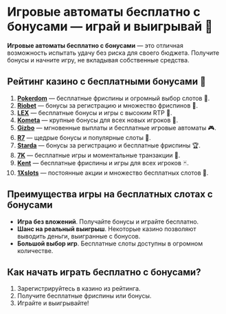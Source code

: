 # Игровые автоматы бесплатно с бонусами — играй и выигрывай 🎰

**Игровые автоматы бесплатно с бонусами** — это отличная возможность испытать удачу без риска для своего бюджета. Получите бонусы и начните игру, не вкладывая собственные средства.

## Рейтинг казино с бесплатными бонусами 🎯

1. **[Pokerdom](https://brandplay.link/4k77v2yx)** — бесплатные фриспины и огромный выбор слотов 🎲.
2. **[Riobet](https://brandplay.link/7xBLTPyj)** — бонусы за регистрацию и множество фриспинов 🎁.
3. **[LEX](https://brandplay.link/zW4hdDFV)** — бесплатные бонусы и игры с высоким RTP 💸.
4. **[Kometa](https://brandplay.link/8ZymQJV8)** — крупные бонусы для всех новых игроков 🌟.
5. **[Gizbo](https://brandplay.link/bprXw4YV)** — мгновенные выплаты и бесплатные игровые автоматы 🎮.
6. **[R7](https://brandplay.link/bMd3Yjsw)** — щедрые бонусы и популярные слоты 🎰.
7. **[Starda](https://brandplay.link/fB7xwRFL)** — бонусы за регистрацию и бесплатные фриспины 🏆.
8. **[7K](https://brandplay.link/BvQyFShp)** — бесплатные игры и моментальные транзакции 🎉.
9. **[Kent](https://brandplay.link/Fv2WP3js)** — бесплатные фриспины и игры для всех игроков 🃏.
10. **[1Xslots](https://brandplay.link/hSB1khtr)** — постоянные акции и множество бесплатных слотов 🎰.

## Преимущества игры на бесплатных слотах с бонусами

- **Игра без вложений**. Получайте бонусы и играйте бесплатно.
- **Шанс на реальный выигрыш**. Некоторые казино позволяют выводить деньги, выигранные с бонусов.
- **Большой выбор игр**. Бесплатные слоты доступны в огромном количестве.

## Как начать играть бесплатно с бонусами?

1. Зарегистрируйтесь в казино из рейтинга.
2. Получите бесплатные фриспины или бонусы.
3. Играйте и выигрывайте!
